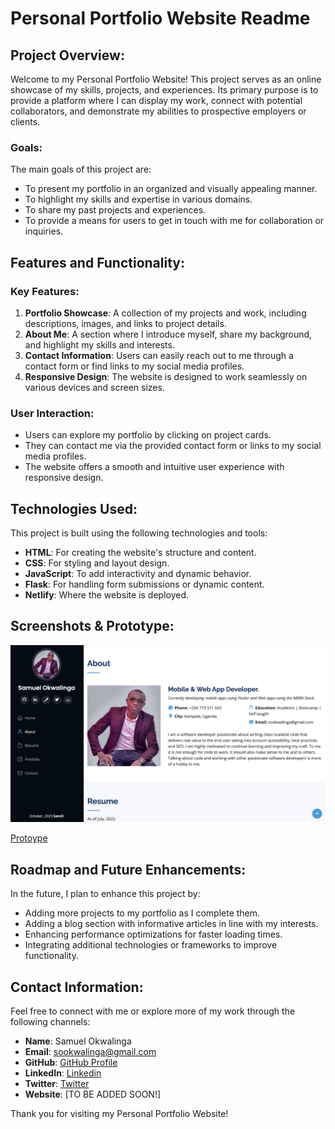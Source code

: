 # Personal Portfolio Website Readme

## Project Overview:

Welcome to my Personal Portfolio Website! This project serves as an online showcase of my skills, projects, and experiences. Its primary purpose is to provide a platform where I can display my work, connect with potential collaborators, and demonstrate my abilities to prospective employers or clients.

### Goals:

The main goals of this project are:

- To present my portfolio in an organized and visually appealing manner.
- To highlight my skills and expertise in various domains.
- To share my past projects and experiences.
- To provide a means for users to get in touch with me for collaboration or inquiries.

## Features and Functionality:

### Key Features:

1. **Portfolio Showcase**: A collection of my projects and work, including descriptions, images, and links to project details.
2. **About Me**: A section where I introduce myself, share my background, and highlight my skills and interests.
3. **Contact Information**: Users can easily reach out to me through a contact form or find links to my social media profiles.
4. **Responsive Design**: The website is designed to work seamlessly on various devices and screen sizes.

### User Interaction:

- Users can explore my portfolio by clicking on project cards.
- They can contact me via the provided contact form or links to my social media profiles.
- The website offers a smooth and intuitive user experience with responsive design.

## Technologies Used:

This project is built using the following technologies and tools:

- **HTML**: For creating the website's structure and content.
- **CSS**: For styling and layout design.
- **JavaScript**: To add interactivity and dynamic behavior.
- **Flask**: For handling form submissions or dynamic content.
- **Netlify**: Where the website is deployed.

## Screenshots & Prototype:

![Design](design.png)

[Protoype](https://www.figma.com/proto/eOX3A9H8y0Lz66hCt9l3td/Portfolio-Website?type=design&node-id=1-2&t=hnztp8W3zMAbr2vZ-1&scaling=scale-down&page-id=0%3A1&mode=design)

## Roadmap and Future Enhancements:

In the future, I plan to enhance this project by:

- Adding more projects to my portfolio as I complete them.
- Adding a blog section with informative articles in line with my interests.
- Enhancing performance optimizations for faster loading times.
- Integrating additional technologies or frameworks to improve functionality.

## Contact Information:

Feel free to connect with me or explore more of my work through the following channels:

- **Name**: Samuel Okwalinga
- **Email**: sookwalinga@gmail.com
- **GitHub**: [GitHub Profile](https://github.com/sookwalinga)
- **LinkedIn**: [Linkedin](https://www.linkedin.com/in/sookwalinga/)
- **Twitter**: [Twitter](https://twitter.com/sookwalinga)
- **Website**: [TO BE ADDED SOON!]

Thank you for visiting my Personal Portfolio Website!
